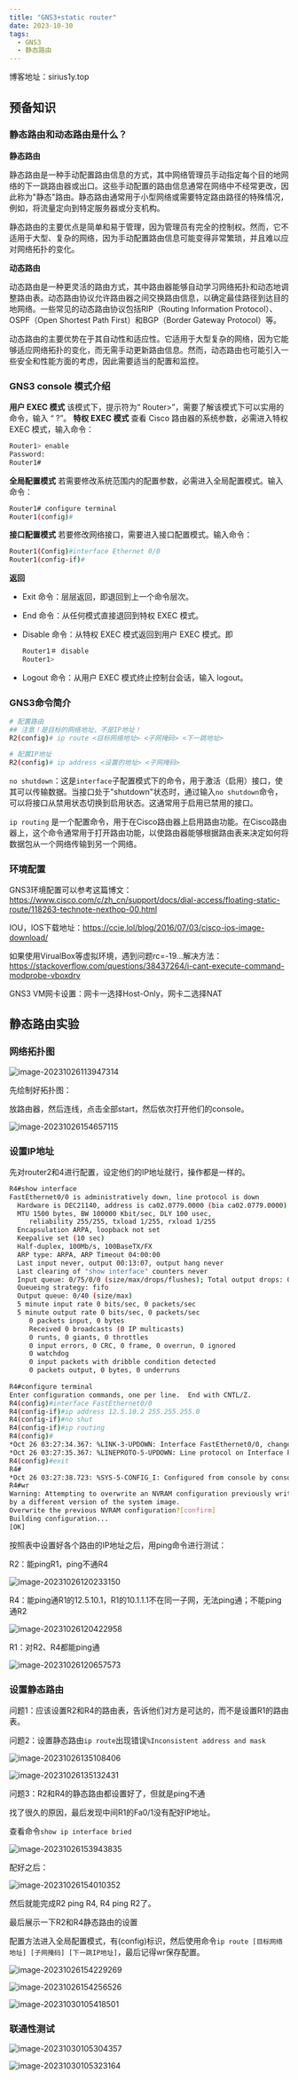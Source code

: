 ```yaml
---
title: "GNS3+static router"
date: 2023-10-30
tags:
  - GNS3
  - 静态路由
---
```




博客地址：sirius1y.top



## 预备知识

### 静态路由和动态路由是什么？

**静态路由**

静态路由是一种手动配置路由信息的方式，其中网络管理员手动指定每个目的地网络的下一跳路由器或出口。这些手动配置的路由信息通常在网络中不经常更改，因此称为"静态"路由。静态路由通常用于小型网络或需要特定路由路径的特殊情况，例如，将流量定向到特定服务器或分支机构。

静态路由的主要优点是简单和易于管理，因为管理员有完全的控制权。然而，它不适用于大型、复杂的网络，因为手动配置路由信息可能变得非常繁琐，并且难以应对网络拓扑的变化。

**动态路由**

动态路由是一种更灵活的路由方式，其中路由器能够自动学习网络拓扑和动态地调整路由表。动态路由协议允许路由器之间交换路由信息，以确定最佳路径到达目的地网络。一些常见的动态路由协议包括RIP（Routing Information Protocol）、OSPF（Open Shortest Path First）和BGP（Border Gateway Protocol）等。

动态路由的主要优势在于其自动性和适应性。它适用于大型复杂的网络，因为它能够适应网络拓扑的变化，而无需手动更新路由信息。然而，动态路由也可能引入一些安全和性能方面的考虑，因此需要适当的配置和监控。

### GNS3 console 模式介绍

**用户 EXEC 模式**
该模式下，提示符为“ Router>”，需要了解该模式下可以实用的命令，输入
“ ?”。
**特权 EXEC 模式**
查看 Cisco 路由器的系统参数，必需进入特权 EXEC 模式，输入命令：

```bash
Router1> enable
Password:
Router1#
```

**全局配置模式**
若需要修改系统范围内的配置参数，必需进入全局配置模式。输入命令：

```bash
Router1# configure terminal
Router1(config)#
```

**接口配置模式**
若要修改网络接口，需要进入接口配置模式。输入命令：

```bash
Router1(Config)#interface Ethernet 0/0
Router1(config-if)#
```

**返回**

- Exit 命令：层层返回，即退回到上一个命令层次。

- End 命令：从任何模式直接退回到特权 EXEC 模式。

- Disable 命令：从特权 EXEC 模式返回到用户 EXEC 模式。即

  ```bash
  Router1＃ disable
  Router1>
  ```

- Logout 命令：从用户 EXEC 模式终止控制台会话，输入 logout。



### GNS3命令简介

```bash
# 配置路由
## 注意！是目标的网络地址，不是IP地址！
R2(config)# ip route <目标网络地址> <子网掩码> <下一跳地址>

# 配置IP地址
R2(config)# ip address <设置的地址> <子网掩码> 
```

`no shutdown`：这是`interface`子配置模式下的命令，用于激活（启用）接口，使其可以传输数据。当接口处于"shutdown"状态时，通过输入`no shutdown`命令，可以将接口从禁用状态切换到启用状态。这通常用于启用已禁用的接口。

`ip routing` 是一个配置命令，用于在Cisco路由器上启用路由功能。在Cisco路由器上，这个命令通常用于打开路由功能，以使路由器能够根据路由表来决定如何将数据包从一个网络传输到另一个网络。



### 环境配置

GNS3环境配置可以参考这篇博文：https://www.cisco.com/c/zh_cn/support/docs/dial-access/floating-static-route/118263-technote-nexthop-00.html

IOU，IOS下载地址：https://ccie.lol/blog/2016/07/03/cisco-ios-image-download/

如果使用VirualBox等虚拟环境，遇到问题rc=-19...解决方法：https://stackoverflow.com/questions/38437264/i-cant-execute-command-modprobe-vboxdrv

GNS3 VM网卡设置：网卡一选择Host-Only，网卡二选择NAT



## 静态路由实验

### 网络拓扑图

![image-20231026113947314](https://raw.githubusercontent.com/sirius2alpha/Typora-pics/master/2023/10/upgit_20231026_1698291587.png)

先绘制好拓扑图：

放路由器，然后连线，点击全部start，然后依次打开他们的console。

![image-20231026154657115](https://raw.githubusercontent.com/sirius2alpha/Typora-pics/master/2023/10/upgit_20231026_1698306417.png)

### 设置IP地址

先对router2和4进行配置，设定他们的IP地址就行，操作都是一样的。

```bash
R4#show interface
FastEthernet0/0 is administratively down, line protocol is down 
  Hardware is DEC21140, address is ca02.0779.0000 (bia ca02.0779.0000)
  MTU 1500 bytes, BW 100000 Kbit/sec, DLY 100 usec, 
     reliability 255/255, txload 1/255, rxload 1/255
  Encapsulation ARPA, loopback not set
  Keepalive set (10 sec)
  Half-duplex, 100Mb/s, 100BaseTX/FX
  ARP type: ARPA, ARP Timeout 04:00:00
  Last input never, output 00:13:07, output hang never
  Last clearing of "show interface" counters never
  Input queue: 0/75/0/0 (size/max/drops/flushes); Total output drops: 0
  Queueing strategy: fifo
  Output queue: 0/40 (size/max)
  5 minute input rate 0 bits/sec, 0 packets/sec
  5 minute output rate 0 bits/sec, 0 packets/sec
     0 packets input, 0 bytes
     Received 0 broadcasts (0 IP multicasts)
     0 runts, 0 giants, 0 throttles 
     0 input errors, 0 CRC, 0 frame, 0 overrun, 0 ignored
     0 watchdog
     0 input packets with dribble condition detected
     0 packets output, 0 bytes, 0 underruns
          
R4#configure terminal
Enter configuration commands, one per line.  End with CNTL/Z.
R4(config)#interface FastEthernet0/0
R4(config-if)#ip address 12.5.10.2 255.255.255.0
R4(config-if)#no shut
R4(config-if)#ip routing
R4(config)#
*Oct 26 03:27:34.367: %LINK-3-UPDOWN: Interface FastEthernet0/0, changed state to up
*Oct 26 03:27:35.367: %LINEPROTO-5-UPDOWN: Line protocol on Interface FastEthernet0/0, changed state to up
R4(config)#exit
R4#
*Oct 26 03:27:38.723: %SYS-5-CONFIG_I: Configured from console by console
R4#wr
Warning: Attempting to overwrite an NVRAM configuration previously written
by a different version of the system image.
Overwrite the previous NVRAM configuration?[confirm]
Building configuration...
[OK]
```



按照表中设置好各个路由的IP地址之后，用ping命令进行测试：

R2：能pingR1，ping不通R4

![image-20231026120233150](https://raw.githubusercontent.com/sirius2alpha/Typora-pics/master/2023/10/upgit_20231026_1698292953.png)

R4：能ping通R1的12.5.10.1，R1的10.1.1.1不在同一子网，无法ping通；不能ping通R2

![image-20231026120422958](https://raw.githubusercontent.com/sirius2alpha/Typora-pics/master/2023/10/upgit_20231026_1698293063.png)

R1：对R2、R4都能ping通

![image-20231026120657573](https://raw.githubusercontent.com/sirius2alpha/Typora-pics/master/2023/10/upgit_20231026_1698293217.png)



### 设置静态路由

问题1：应该设置R2和R4的路由表，告诉他们对方是可达的，而不是设置R1的路由表。

问题2：设置静态路由`ip route`出现错误`%Inconsistent address and mask`

![image-20231026135108406](https://raw.githubusercontent.com/sirius2alpha/Typora-pics/master/2023/10/upgit_20231026_1698299468.png)



![image-20231026135132431](https://raw.githubusercontent.com/sirius2alpha/Typora-pics/master/2023/10/upgit_20231026_1698299492.png)

问题3：R2和R4的静态路由都设置好了，但就是ping不通

找了很久的原因，最后发现中间R1的Fa0/1没有配好IP地址。

查看命令`show ip interface bried`

![image-20231026153943835](https://raw.githubusercontent.com/sirius2alpha/Typora-pics/master/2023/10/upgit_20231026_1698305983.png)

配好之后：

![image-20231026154010352](https://raw.githubusercontent.com/sirius2alpha/Typora-pics/master/2023/10/upgit_20231026_1698306010.png)

然后就能完成R2 ping R4, R4 ping R2了。



最后展示一下R2和R4静态路由的设置

配置方法进入全局配置模式，有(config)标识，然后使用命令`ip route [目标网络地址] [子网掩码] [下一跳IP地址]`，最后记得wr保存配置。

![image-20231026154229269](https://raw.githubusercontent.com/sirius2alpha/Typora-pics/master/2023/10/upgit_20231026_1698306149.png)

![image-20231026154256526](https://raw.githubusercontent.com/sirius2alpha/Typora-pics/master/2023/10/upgit_20231026_1698306176.png)

![image-20231030105418501](https://raw.githubusercontent.com/sirius2alpha/Typora-pics/master/2023/10/upgit_20231030_1698634764.png)

### 联通性测试

![image-20231030105304357](https://raw.githubusercontent.com/sirius2alpha/Typora-pics/master/2023/10/upgit_20231030_1698634418.png)

![image-20231030105323164](https://raw.githubusercontent.com/sirius2alpha/Typora-pics/master/2023/10/upgit_20231030_1698634403.png)
